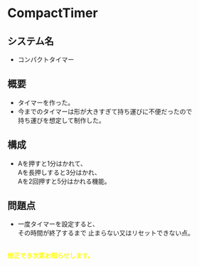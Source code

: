 # CompactTimer

## システム名
* コンパクトタイマー

## 概要
* タイマーを作った。
* 今までのタイマーは形が大きすぎて持ち運びに不便だったので<br>持ち運びを想定して制作した。

## 構成
* Aを押すと1分はかれて、
<br>Aを長押しすると3分はかれ、
<br>Aを2回押すと5分はかれる機能。

## 問題点
* 一度タイマーを設定すると、
<br>その時間が終了するまで
止まらない又はリセットできない点。

<br><font color="yellow">**修正でき次第お知らせします。**</font>
